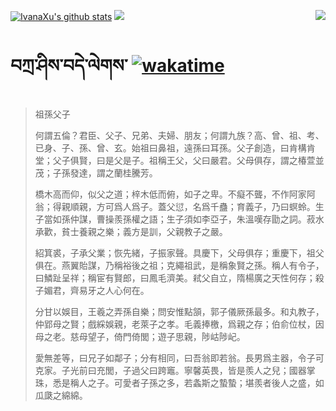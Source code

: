 [![IvanaXu's github stats](https://github-readme-stats.vercel.app/api?username=IvanaXu&show_icons=true&theme=vue-dark)](https://github.com/anuraghazra/github-readme-stats)
<img align="right" src="https://github-readme-stats.vercel.app/api/top-langs/?username=IvanaXu&langs_count=8&theme=graywhite" />
<img src="https://github-readme-stats.vercel.app/api/wakatime?username=IvanaXu&layout=compact&langs_count=8&theme=vue-dark&custom_title=Programming~Times/SinceJul.29.2021" />
# བཀྲ་ཤིས་བདེ་ལེགས་	[![wakatime](https://wakatime.com/badge/user/5043ee4a-e361-4607-9d47-d557f2005d05.svg)](https://wakatime.com/@5043ee4a-e361-4607-9d47-d557f2005d05)
> 祖孫父子
> 
> 何謂五倫？君臣、父子、兄弟、夫婦、朋友；何謂九族？高、曾、祖、考、已身、子、孫、曾、玄。始祖曰鼻祖，遠孫曰耳孫。父子創造，曰肯構肯堂；父子俱賢，曰是父是子。祖稱王父，父曰嚴君。父母俱存，謂之椿萱並茂；子孫發達，謂之蘭桂騰芳。
> 
> 橋木高而仰，似父之道；梓木低而俯，如子之卑。不癡不聾，不作阿家阿翁；得親順親，方可爲人爲子。蓋父愆，名爲千蠱；育義子，乃曰螟蛉。生子當如孫仲謀，曹操羨孫權之語；生子須如李亞子，朱溫嘆存勖之詞。菽水承歡，貧士養親之樂；義方是訓，父親教子之嚴。
> 
> 紹箕裘，子承父業；恢先緒，子振家聲。具慶下，父母俱存；重慶下，祖父俱在。燕翼貽謀，乃稱裕後之祖；克繩祖武，是稱象賢之孫。稱人有令子，曰鱗趾呈祥；稱宦有賢郎，曰鳳毛濟美。弒父自立，隋楊廣之天性何存；殺子媚君，齊易牙之人心何在。
> 
> 分甘以娛目，王羲之弄孫自樂；問安惟點頷，郭子儀厥孫最多。和丸教子，仲郢母之賢；戲綵娛親，老萊子之孝。毛義捧檄，爲親之存；伯俞位杖，因母之老。慈母望子，倚門倚閭；遊子思親，陟岵陟屺。
> 
> 愛無差等，曰兄子如鄰子；分有相同，曰吾翁即若翁。長男爲主器，令子可克家。子光前曰充閭，子過父曰跨竈。寧馨英畏，皆是羨人之兒；國器掌珠，悉是稱人之子。可愛者子孫之多，若螽斯之蟄蟄；堪羨者後人之盛，如瓜瓞之綿綿。
>